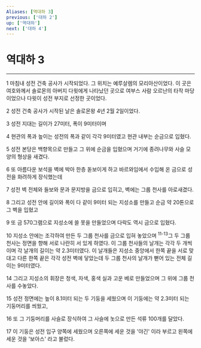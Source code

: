 ```yaml
---
Aliases: [역대하 3]
previous: ['대하 2']
up: ['역대하']
next: ['대하 4']
---
```

# 역대하 3

***


1 마침내 성전 건축 공사가 시작되었다. 그 위치는 예루살렘의 모리아산이었다. 이 곳은 여호와께서 솔로몬의 아버지 다윗에게 나타났던 곳으로 여부스 사람 오르난의 타작 마당이었으나 다윗이 성전 부지로 선정한 곳이었다. 

2 성전 건축 공사가 시작된 날은 솔로몬왕 4년 2월 2일이었다. 

3 성전 지대는 길이가 27미터, 폭이 9미터이며 

4 현관의 폭과 높이는 성전의 폭과 같이 각각 9미터였고 현관 내부는 순금으로 입혔다. 

5 성전 본당은 백향목으로 만들고 그 위에 순금을 입혔으며 거기에 종려나무와 사슬 모양의 형상을 새겼다. 

6 또 아름다운 보석을 벽에 박아 한층 돋보이게 하고 바르와임에서 수입해 온 금으로 성전을 화려하게 장식했는데 

7 성전 벽 전체와 들보와 문과 문지방을 금으로 입히고, 벽에는 그룹 천사를 아로새겼다. 

8 그리고 성전 안에 길이와 폭이 다 같이 9미터 되는 지성소를 만들고 순금 약 20톤으로 그 벽을 입혔고 

9 또 금 570그램으로 지성소에 쓸 못을 만들었으며 다락도 역시 금으로 입혔다. 

10 지성소 안에는 조각하여 만든 두 그룹 천사를 금으로 입혀 놓았으며 <sup class="versenum">11-13</sup>그 두 그룹 천사는 정면을 향해 서로 나란히 서 있게 하였다. 이 그룹 천사들의 날개는 각각 두 개씩이며 각 날개의 길이는 약 2.3미터였다. 이 날개들은 지성소 중앙에서 한쪽 끝을 서로 맞대고 다른 한쪽 끝은 각각 성전 벽에 닿았는데 두 그룹 천사의 날개가 뻗어 있는 전체 길이는 9미터였다. 

14 그리고 지성소의 휘장은 청색, 자색, 홍색 실과 고운 베로 만들었으며 그 위에 그룹 천사를 수놓았다. 

15 성전 정면에는 높이 8.1미터 되는 두 기둥을 세웠으며 이 기둥에는 약 2.3미터 되는 기둥머리를 씌웠고, 

16 또 그 기둥머리를 사슬로 장식하여 그 사슬에 놋으로 만든 석류 100개를 달았다. 

17 이 기둥은 성전 입구 양쪽에 세웠으며 오른쪽에 세운 것을 '야긴' 이라 부르고 왼쪽에 세운 것을 '보아스' 라고 불렀다.
